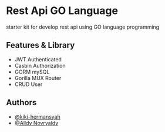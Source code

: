 
# Rest Api GO Language
starter kit for develop rest api using GO language programming 



## Features & Library

- JWT Authenticated
- Casbin Authorization
- GORM mySQL 
- Gorilla MUX Router 
- CRUD User

## Authors

- [@kiki-hermansyah](https://github.com/kiki-hermansyah)
- [@Alldy Novryaldy](https://github.com/alldynovryaldy)

